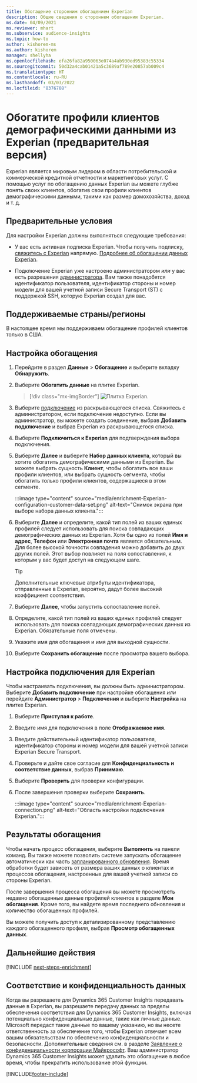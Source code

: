 ```yaml
---
title: Обогащение сторонним обогащением Experian
description: Общие сведения о стороннем обогащении Experian.
ms.date: 04/09/2021
ms.reviewer: mhart
ms.subservice: audience-insights
ms.topic: how-to
author: kishorem-ms
ms.author: kishorem
manager: shellyha
ms.openlocfilehash: efa26fa82a950063e074a4ab930ed95383c55334
ms.sourcegitcommit: 50d32a4cab01421a5c3689af789e20857ab009c4
ms.translationtype: HT
ms.contentlocale: ru-RU
ms.lasthandoff: 03/03/2022
ms.locfileid: "8376708"
---
```

# <a name="enrich-customer-profiles-with-demographics-from-experian-preview"></a>Обогатите профили клиентов демографическими данными из Experian (предварительная версия)

Experian является мировым лидером в области потребительской и коммерческой кредитной отчетности и маркетинговых услуг. С помощью услуг по обогащению данных Experian вы можете глубже понять своих клиентов, обогатив свои профили клиентов демографическими данными, такими как размер домохозяйства, доход и т. д.

## <a name="prerequisites"></a>Предварительные условия

Для настройки Experian должны выполняться следующие требования:

- У вас есть активная подписка Experian. Чтобы получить подписку, [свяжитесь с Experian](https://www.experian.com/marketing-services/contact) напрямую. [Подробнее об обогащении данных Experian](https://www.experian.com/marketing-services/microsoft?cmpid=ems_web_mci_cdppage).

- Подключение Experian уже настроено администратором *или* у вас есть разрешения [администратора](permissions.md#admin). Вам также понадобятся идентификатор пользователя, идентификатор стороны и номер модели для вашей учетной записи Secure Transport (ST) с поддержкой SSH, которую Experian создал для вас.

## <a name="supported-countriesregions"></a>Поддерживаемые страны/регионы

В настоящее время мы поддерживаем обогащение профилей клиентов только в США.

## <a name="configure-the-enrichment"></a>Настройка обогащения

1. Перейдите в раздел **Данные** > **Обогащение** и выберите вкладку **Обнаружить**.

1. Выберите **Обогатить данные** на плитке Experian.

   > [!div class="mx-imgBorder"]
   > ![Плитка Experian.](media/experian-tile.png "Experian tile")
   > 

1. Выберите [подключение](connections.md) из раскрывающегося списка. Свяжитесь с администратором, если подключение недоступно. Если вы администратор, вы можете создать соединение, выбрав **Добавить подключение** и выбрав Experian из раскрывающегося списка. 

1. Выберите **Подключиться к Experian** для подтверждения выбора подключения.

1.  Выберите **Далее** и выберите **Набор данных клиента**, который вы хотите обогатить демографическими данными из Experian. Вы можете выбрать сущность **Клиент**, чтобы обогатить все ваши профили клиентов, или выбрать сущность сегмента, чтобы обогатить только профили клиентов, содержащиеся в этом сегменте.

    :::image type="content" source="media/enrichment-Experian-configuration-customer-data-set.png" alt-text="Снимок экрана при выборе набора данных клиента.":::

1. Выберите **Далее** и определите, какой тип полей из ваших единых профилей следует использовать для поиска совпадающих демографических данных из Experian. Хотя бы одно из полей **Имя и адрес**, **Телефон** или **Электронная почта** является обязательным. Для более высокой точности совпадения можно добавить до двух других полей. Этот выбор повлияет на поля сопоставления, к которым у вас будет доступ на следующем шаге.

    > [!TIP]
    > Дополнительные ключевые атрибуты идентификатора, отправленные в Experian, вероятно, дадут более высокий коэффициент соответствия.

1. Выберите **Далее**, чтобы запустить сопоставление полей.

1. Определите, какой тип полей из ваших единых профилей следует использовать для поиска совпадающих демографических данных из Experian. Обязательные поля отмечены.

1. Укажите имя для обогащения и имя для выходной сущности.

1. Выберите **Сохранить обогащение** после просмотра вашего выбора.

## <a name="configure-the-connection-for-experian"></a>Настройка подключения для Experian 

Чтобы настраивать подключения, вы должны быть администратором. Выберите **Добавить подключение** при настройке обогащения *или* перейдите **Администратор** > **Подключения** и выберите **Настройка** на плитке Experian.

1. Выберите **Приступая к работе**.

1. Введите имя для подключения в поле **Отображаемое имя**.

1. Введите действительный идентификатор пользователя, идентификатор стороны и номер модели для вашей учетной записи Experian Secure Transport.

1. Проверьте и дайте свое согласие для **Конфиденциальность и соответствие данных**, выбрав **Принимаю**.

1. Выберите **Проверить** для проверки конфигурации.

1. После завершения проверки выберите **Сохранить**.
   
   :::image type="content" source="media/enrichment-Experian-connection.png" alt-text="Область настройки подключения Experian.":::

## <a name="enrichment-results"></a>Результаты обогащения

Чтобы начать процесс обогащения, выберите **Выполнить** на панели команд. Вы также можете позволить системе запускать обогащение автоматически как часть [запланированного обновления](system.md#schedule-tab). Время обработки будет зависеть от размера ваших данных о клиентах и процессов обогащения, настроенных для вашей учетной записи со стороны Experian.

После завершения процесса обогащения вы можете просмотреть недавно обогащенные данные профилей клиентов в разделе **Мои обогащения**. Кроме того, вы найдете время последнего обновления и количество обогащенных профилей.

Вы можете получить доступ к детализированному представлению каждого обогащенного профиля, выбрав **Просмотр обогащенных данных**.

## <a name="next-steps"></a>Дальнейшие действия

[!INCLUDE [next-steps-enrichment](../includes/next-steps-enrichment.md)]

## <a name="data-privacy-and-compliance"></a>Соответствие и конфиденциальность данных

Когда вы разрешаете для Dynamics 365 Customer Insights передавать данные в Experian, вы разрешаете передачу данных за пределы обеспечения соответствия для Dynamics 365 Customer Insights, включая потенциально конфиденциальные данные, такие как личные данные. Microsoft передаст такие данные по вашему указанию, но вы несете ответственность за обеспечение того, чтобы Experian отвечает всем вашим обязательствам по обеспечению конфиденциальности и безопасности. Дополнительные сведения см. в разделе [Заявление о конфиденциальности корпорации Майкрософт](https://go.microsoft.com/fwlink/?linkid=396732).
Ваш администратор Dynamics 365 Customer Insights может удалить это обогащение в любое время, чтобы прекратить использование этой функции.


[!INCLUDE[footer-include](../includes/footer-banner.md)]
